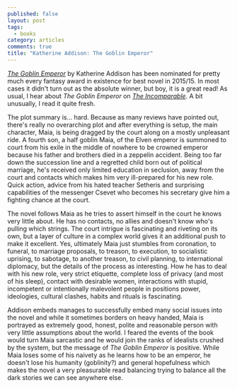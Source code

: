 ```yaml
---
published: false
layout: post
tags:
  - books
category: articles
comments: true
title: "Katherine Addison: The Goblin Emperor"
---
```


[*The Goblin Emperor*](https://www.goodreads.com/book/show/17910048-the-goblin-emperor) by Katherine Addison has been nominated for pretty much every fantasy award in existence for best novel in 2015/15. In most cases it didn't turn out as the absolute winner, but boy, it is a great read! As usual, I hear about *The Goblin Emperor* on [*The Incomparable*](https://www.theincomparable.com/work/goblin-emperor/index.php). A bit unusually, I read it quite fresh.

The plot summary is... hard. Because as many reviews have pointed out, there's really no overarching plot and after everything is setup, the main character, Maia, is being dragged by the court along on a mostly unpleasant ride. A fourth son, a half goblin Maia, of the Elven emperor is summoned to court from his exile in the middle of nowhere to be crowned emperor because his father and brothers died in a zeppelin accident. Being too far down the succession line and a regretted child born out of political marriage, he's received only limited education in seclusion, away from the court and contacts which makes him very ill-prepared for his new role. Quick action, advice from his hated teacher Setheris and surprising capabilities of the messenger Csevet who becomes his secretary give him a fighting chance at the court.

The novel follows Maia as he tries to assert himself in the court he knows very little about. He has no contacts, no allies and doesn't know who's pulling which strings. The court intrigue is fascinating and riveting on its own, but a layer of culture in a complex world gives it an additional push to make it excellent. Yes, ultimately Maia just stumbles from coronation, to funeral, to marriage proposals, to treason, to execution, to socialistic uprising, to sabotage, to another treason, to civil planning, to international diplomacy, but the details of the process as interesting. How he has to deal with his new role, very strict etiquette, complete loss of privacy (and most of his sleep), contact with desirable women, interactions with stupid, incompetent or intentionally malevolent people in positions power, ideologies, cultural clashes, habits and rituals is fascinating. 

Addison embeds manages to successfully embed many social issues into the novel and while it sometimes borders on heavy handed, Maia is portrayed as extremely good, honest, polite and reasonable person with very little assumptions about the world. I feared the events of the book would turn Maia sarcastic and he would join the ranks of idealists crushed by the system, but the message of *The Goblin Emperor* is positive. While Maia loses some of his naivety as he learns how to be an emperor, he doesn't lose his humanity (goblinity?) and general hopefulness which makes the novel a very pleasurable read balancing trying to balance all the dark stories we can see anywhere else.
